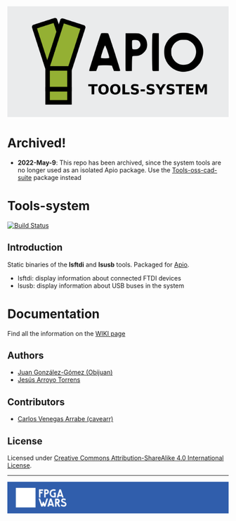 [![](https://github.com/FPGAwars/tools-system/raw/master/wiki/Logos/Apio-tool-systems-github.png)](https://github.com/FPGAwars/tools-system/wiki)

# Archived!
* **2022-May-9**: This repo has been archived, since the system tools are no longer used as an isolated Apio package. Use the [Tools-oss-cad-suite](https://github.com/FPGAwars/tools-oss-cad-suite) package instead

# Tools-system

[![Build Status](https://travis-ci.org/FPGAwars/tools-system.svg?branch=v1.1.1)](https://travis-ci.org/FPGAwars/tools-system)

## Introduction

Static binaries of the **lsftdi** and **lsusb** tools. Packaged for [Apio](https://github.com/FPGAwars/apio).

* lsftdi: display information about connected FTDI devices
* lsusb: display information about USB buses in the system

# Documentation


Find all the information on the [WIKI page](https://github.com/FPGAwars/tools-system/wiki)

## Authors

* [Juan González-Gómez (Obijuan)](https://github.com/Obijuan)
* [Jesús Arroyo Torrens](https://github.com/Jesus89)

## Contributors
* [Carlos Venegas Arrabe (cavearr)](https://github.com/cavearr)

## License

Licensed under [Creative Commons Attribution-ShareAlike 4.0 International License](http://creativecommons.org/licenses/by-sa/4.0/).

-------
[![](https://github.com/FPGAwars/icestudio-wiki/raw/main/Logos/fgpawars-banner.svg)](https://fpgawars.github.io/)
